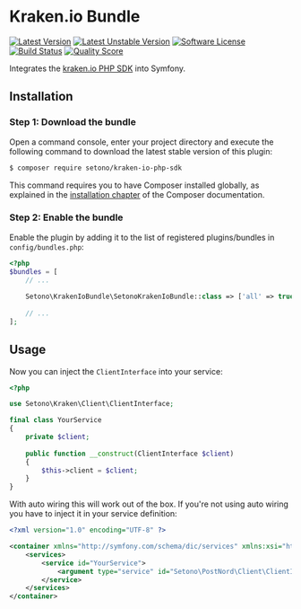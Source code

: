 # Kraken.io Bundle

[![Latest Version][ico-version]][link-packagist]
[![Latest Unstable Version][ico-unstable-version]][link-packagist]
[![Software License][ico-license]](LICENSE)
[![Build Status][ico-travis]][link-travis]
[![Quality Score][ico-code-quality]][link-code-quality]

Integrates the [kraken.io PHP SDK](https://github.com/Setono/kraken-io-php-sdk) into Symfony.

## Installation

### Step 1: Download the bundle

Open a command console, enter your project directory and execute the following command to download the latest stable version of this plugin:

```bash
$ composer require setono/kraken-io-php-sdk
```

This command requires you to have Composer installed globally, as explained in the [installation chapter](https://getcomposer.org/doc/00-intro.md) of the Composer documentation.


### Step 2: Enable the bundle

Enable the plugin by adding it to the list of registered plugins/bundles in `config/bundles.php`:

```php
<?php
$bundles = [
    // ...
    
    Setono\KrakenIoBundle\SetonoKrakenIoBundle::class => ['all' => true],
    
    // ...
];
```

## Usage
Now you can inject the `ClientInterface` into your service:

```php
<?php

use Setono\Kraken\Client\ClientInterface;

final class YourService
{
    private $client;
    
    public function __construct(ClientInterface $client)
    {
        $this->client = $client;
    }
}
```

With auto wiring this will work out of the box. If you're not using auto wiring you have to inject it in your service definition:

```xml
<?xml version="1.0" encoding="UTF-8" ?>

<container xmlns="http://symfony.com/schema/dic/services" xmlns:xsi="http://www.w3.org/2001/XMLSchema-instance" xsi:schemaLocation="http://symfony.com/schema/dic/services http://symfony.com/schema/dic/services/services-1.0.xsd">
    <services>
        <service id="YourService">
            <argument type="service" id="Setono\PostNord\Client\ClientInterface"/>
        </service>
    </services>
</container>

```

[ico-version]: https://poser.pugx.org/setono/kraken-io-bundle/v/stable
[ico-unstable-version]: https://poser.pugx.org/setono/kraken-io-bundle/v/unstable
[ico-license]: https://poser.pugx.org/setono/kraken-io-bundle/license
[ico-travis]: https://travis-ci.com/Setono/KrakenIoBundle.svg?branch=master
[ico-code-quality]: https://img.shields.io/scrutinizer/g/Setono/KrakenIoBundle.svg?style=flat-square

[link-packagist]: https://packagist.org/packages/setono/kraken-io-bundle
[link-travis]: https://travis-ci.com/Setono/KrakenIoBundle
[link-code-quality]: https://scrutinizer-ci.com/g/Setono/KrakenIoBundle
